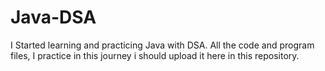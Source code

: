 # Java-DSA
I Started learning and practicing Java with DSA. All the code and program files, I practice in this journey i should upload it here in this repository.
